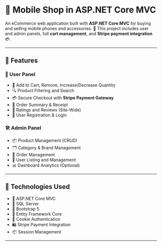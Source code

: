 # 📱 Mobile Shop in ASP.NET Core MVC

An eCommerce web application built with **ASP.NET Core MVC** for buying and selling mobile phones and accessories. 
💼 This project includes user and admin panels, full **cart management**, and **Stripe payment integration** 💳.

---

## 🚀 Features

### 👤 User Panel
- 🛒 Add to Cart, Remove, Increase/Decrease Quantity
- 🔍 Product Filtering and Search
- 💳 Secure Checkout with **Stripe Payment Gateway**
- 📄 Order Summary & Receipt
- 📝 Ratings and Reviews (Site-Wide)
- 🔐 User Registration & Login

### 🛠️ Admin Panel
- 📦 Product Management (CRUD)
- 🗂️ Category & Brand Management
- 🛒 Order Management
- 👤 User Listing and Management
- 📊 Dashboard Analytics (Optional)

---

## 🧩 Technologies Used

- 🧱 ASP.NET Core MVC
- 💾 SQL Server
- 🎨 Bootstrap 5
- 🧠 Entity Framework Core
- 🔐 Cookie Authentication
- 🛍️ Stripe Payment Integration
- 📦 Session Management

---
